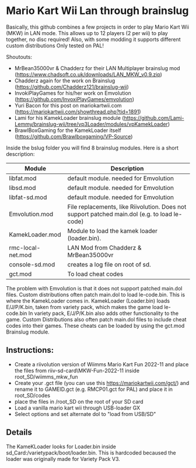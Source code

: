 # Mario Kart Wii Lan through brainslug
Basically, this github combines a few projects in order to play Mario Kart Wii (MKW) in LAN mode. 
This allows up to 12 players (2 per wii) to play together, no disc required!
Also, with some modding it supports different custom distributions
Only tested on PAL!

Shoutouts: 
- MrBean35000vr & Chadderz for their LAN Multiplayer brainslug mod (https://www.chadsoft.co.uk/downloads/LAN_MKW_v0.9.zip) 
- Chadderz again for the work on Brainslug (https://github.com/Chadderz121/brainslug-wii) 
- InvokiPlayGames for his/her work on Emvolution (https://github.com/InvoxiPlayGames/emvolution) 
- Yuri Bacon for this post on mariokartwii.com (https://mariokartwii.com/showthread.php?tid=1891) 
- Lami for his KamekLoader brainslug module (https://github.com/Lami-Lemmy/brainslug-wii/tree/vp3Loader/modules/vpKamekLoader) 
- BrawlBoxGaming for the KamekLoader itself (https://github.com/Brawlboxgaming/VP-Source)

Inside the bslug folder you will find 8 brainslug modules. Here is a short description:


| **Module**        | **Description**                                                                                                                                                                                                    |
|-------------------|--------------------------------------------------------------------------------------------------------------------------------------------------------------------------------------------------------------------|
| libfat.mod        | default module. needed for Emvolution                                                                                                                                                                              |
| libsd.mod         | default module. needed for Emvolution                                                                                                                                                                              |
| libfat-sd.mod     | default module. needed for Emvolution                                                                                                                                                                              |
| Emvolution.mod    | File replacements, like Riivolution. Does not support patched main.dol (e.g. to load le-code)                                                                                                                      |
| KamekLoader.mod   | Module to load the kamek loader (loader.bin).   |
| rmc-local-net.mod | LAN Mod from Chadderz & MrBean35000vr                                                                                                                                                                              |
| console-sd.mod    | creates a log file on root of sd.                                                                                                                                                                                  |
| gct.mod           | To load cheat codes        

The problem with Emvolution is that it does not support patched main.dol files. Custom distributions often patch main.dol to load le-code.bin. 
This is where the KamekLoader comes in. KamekLoader (Loader.bin) loads E/J/P/K.bin, taken from variety pack, which makes the game load le-code.bin 
In variety pack, E/J/P/K.bin also adds other functionality to the game.
Custom Distributions also often patch main.dol files to include cheat codes into their games. These cheats can be loaded by using the gct.mod Brainslug module.


## Instructions:
- Create a riivolution version of Wiimms Mario Kart Fun 2022-11 and place the files from riiv-sd-card\MKW-Fun-2022-11 inside root_SD/wiimms_mkw_fun 
- Create your .gct file (you can use this https://mariokartwii.com/gct/) and rename it to GAMEID.gct (e.g. RMCP01.gct for PAL) and place it in root_SD/codes 
- place the files in /root_SD on the root of your SD card 
- Load a vanilla mario kart wii through USB-loader GX 
- Select options and set alternate dol to "load from USB/SD" 


## Details
The KameKLoader looks for Loader.bin inside sd_Card:/varietypack/boot/loader.bin. This is hardcoded becaused the loader was originally made for Variety Pack V3.


